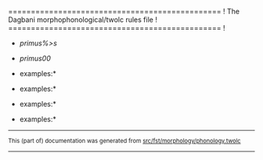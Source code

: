 =============================================== !
The Dagbani morphophonological/twolc rules file !
=============================================== !

* *primus%>s*
* *primus00*

*  examples:*

*  examples:*

*  examples:*

*  examples:*

* * *

<small>This (part of) documentation was generated from [src/fst/morphology/phonology.twolc](https://github.com/giellalt/lang-dag/blob/main/src/fst/morphology/phonology.twolc)</small>

---

